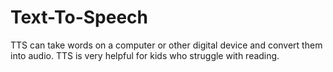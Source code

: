 # Text-To-Speech
TTS can take words on a computer or other digital device and convert them into audio. TTS is very helpful for kids who struggle with reading.

